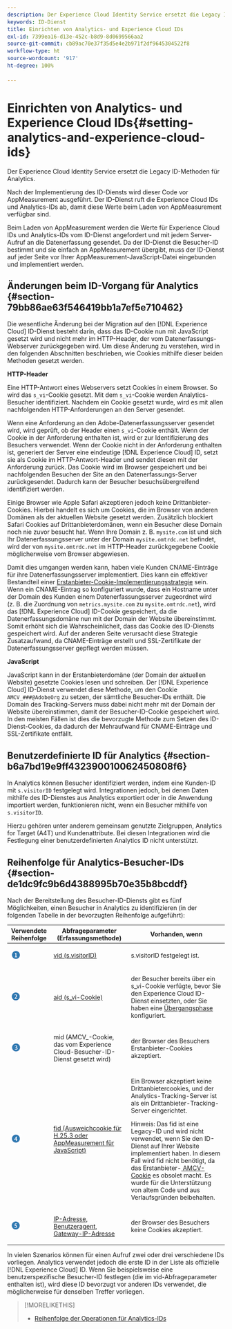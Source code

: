 ```yaml
---
description: Der Experience Cloud Identity Service ersetzt die Legacy ID-Methoden für Analytics.
keywords: ID-Dienst
title: Einrichten von Analytics- und Experience Cloud IDs
exl-id: 7399ea16-d13e-452c-b8d9-8d0699566aa2
source-git-commit: cb89ac70e37f35d5e4e2b971f2df9645304522f8
workflow-type: ht
source-wordcount: '917'
ht-degree: 100%

---
```


# Einrichten von Analytics- und Experience Cloud IDs{#setting-analytics-and-experience-cloud-ids}

Der Experience Cloud Identity Service ersetzt die Legacy ID-Methoden für Analytics.

Nach der Implementierung des ID-Diensts wird dieser Code vor AppMeasurement ausgeführt. Der ID-Dienst ruft die Experience Cloud IDs und Analytics-IDs ab, damit diese Werte beim Laden von AppMeasurement verfügbar sind.

Beim Laden von AppMeasurement werden die Werte für Experience Cloud IDs und Analytics-IDs vom ID-Dienst angefordert und mit jedem Server-Aufruf an die Datenerfassung gesendet. Da der ID-Dienst die Besucher-ID bestimmt und sie einfach an AppMeasurement übergibt, muss der ID-Dienst auf jeder Seite vor Ihrer AppMeasurement-JavaScript-Datei eingebunden und implementiert werden.

## Änderungen beim ID-Vorgang für Analytics  {#section-79bb86ae63f546419bb1a7ef5e710462}

Die wesentliche Änderung bei der Migration auf den [!DNL Experience Cloud] ID-Dienst besteht darin, dass das ID-Cookie nun mit JavaScript gesetzt wird und nicht mehr im HTTP-Header, der vom Datenerfassungs-Webserver zurückgegeben wird. Um diese Änderung zu verstehen, wird in den folgenden Abschnitten beschrieben, wie Cookies mithilfe dieser beiden Methoden gesetzt werden.

**HTTP-Header**

Eine HTTP-Antwort eines Webservers setzt Cookies in einem Browser. So wird das `s_vi`-Cookie gesetzt. Mit dem `s_vi`-Cookie werden Analytics-Besucher identifiziert. Nachdem ein Cookie gesetzt wurde, wird es mit allen nachfolgenden HTTP-Anforderungen an den Server gesendet.

Wenn eine Anforderung an den Adobe-Datenerfassungsserver gesendet wird, wird geprüft, ob der Header einen `s_vi`-Cookie enthält. Wenn der Cookie in der Anforderung enthalten ist, wird er zur Identifizierung des Besuchers verwendet. Wenn der Cookie nicht in der Anforderung enthalten ist, generiert der Server eine eindeutige [!DNL Experience Cloud] ID, setzt sie als Cookie im HTTP-Antwort-Header und sendet diesen mit der Anforderung zurück. Das Cookie wird im Browser gespeichert und bei nachfolgenden Besuchen der Site an den Datenerfassungs-Server zurückgesendet. Dadurch kann der Besucher besuchsübergreifend identifiziert werden.

Einige Browser wie Apple Safari akzeptieren jedoch keine Drittanbieter-Cookies. Hierbei handelt es sich um Cookies, die im Browser von anderen Domänen als der aktuellen Website gesetzt werden. Zusätzlich blockiert Safari Cookies auf Drittanbieterdomänen, wenn ein Besucher diese Domain noch nie zuvor besucht hat. Wenn Ihre Domain z. B. `mysite.com` ist und sich Ihr Datenerfassungsserver unter der Domain `mysite.omtrdc.net` befindet, wird der von `mysite.omtrdc.net` im HTTP-Header zurückgegebene Cookie möglicherweise vom Browser abgewiesen.

Damit dies umgangen werden kann, haben viele Kunden CNAME-Einträge für ihre Datenerfassungsserver implementiert. Dies kann ein effektiver Bestandteil einer [Erstanbieter-Cookie-Implementierungsstrategie](https://experienceleague.adobe.com/docs/core-services/interface/ec-cookies/cookies-first-party.html?lang=de) sein. Wenn ein CNAME-Eintrag so konfiguriert wurde, dass ein Hostname unter der Domain des Kunden einem Datenerfassungsserver zugeordnet wird (z. B. die Zuordnung von `metrics.mysite.com` zu `mysite.omtrdc.net`), wird das [!DNL Experience Cloud] ID-Cookie gespeichert, da die Datenerfassungsdomäne nun mit der Domain der Website übereinstimmt. Somit erhöht sich die Wahrscheinlicheit, dass das Cookie des ID-Diensts gespeichert wird. Auf der anderen Seite verursacht diese Strategie Zusatzaufwand, da CNAME-Einträge erstellt und SSL-Zertifikate der Datenerfassungsserver gepflegt werden müssen.

**JavaScript**

JavaScript kann in der Erstanbieterdomäne (der Domain der aktuellen Website) gesetzte Cookies lesen und schreiben. Der [!DNL Experience Cloud] ID-Dienst verwendet diese Methode, um den Cookie `AMCV_###@AdobeOrg` zu setzen, der sämtliche Besucher-IDs enthält. Die Domain des Tracking-Servers muss dabei nicht mehr mit der Domain der Website übereinstimmen, damit der Besucher-ID-Cookie gespeichert wird. In den meisten Fällen ist dies die bevorzugte Methode zum Setzen des ID-Dienst-Cookies, da dadurch der Mehraufwand für CNAME-Einträge und SSL-Zertifikate entfällt.

<!---However, there are a few situations where setting the cookie in the HTTP header is beneficial for cross-domain tracking, which is described in [Data Collection CNAMEs and Cross-Domain Tracking](../../reference/analytics-reference/cname.md#concept-4df91f8a30ad4ec7a01eb943d579cc9d).-->

## Benutzerdefinierte ID für Analytics  {#section-b6a7bd19e9ff432390010062450808f6}

In Analytics können Besucher identifiziert werden, indem eine Kunden-ID mit `s.visitorID` festgelegt wird. Integrationen jedoch, bei denen Daten mithilfe des ID-Dienstes aus Analytics exportiert oder in die Anwendung importiert werden, funktionieren nicht, wenn ein Besucher mithilfe von `s.visitorID`.

Hierzu gehören unter anderem gemeinsam genutzte Zielgruppen, Analytics for Target (A4T) und Kundenattribute. Bei diesen Integrationen wird die Festlegung einer benutzerdefinierten Analytics ID nicht unterstützt.

## Reihenfolge für Analytics-Besucher-IDs {#section-de1dc9fc9b6d4388995b70e35b8bcddf}

Nach der Bereitstellung des Besucher-ID-Diensts gibt es fünf Möglichkeiten, einen Besucher in Analytics zu identifizieren (in der folgenden Tabelle in der bevorzugten Reihenfolge aufgeführt):

<table id="table_D267D36451F643D1BB68AF6FEAA6AD1A"> 
 <thead> 
  <tr> 
   <th colname="col1" class="entry"> Verwendete Reihenfolge </th> 
   <th colname="col2" class="entry"> Abfrageparameter (Erfassungsmethode) </th> 
   <th colname="col3" class="entry"> Vorhanden, wenn </th> 
  </tr> 
 </thead>
 <tbody> 
  <tr> 
   <td colname="col1"> <p> <img id="image_9F3E58898A1B4F40BBDEF5ADE362E55C" src="assets/step1_icon.png" /> </p> </td> 
   <td colname="col2"> <p> <a href="https://experienceleague.adobe.com/docs/analytics/implementation/vars/config-vars/visitorid.html?lang=de" format="http" scope="external"> vid (s.visitorID)</a> </p> </td> 
   <td colname="col3"> <p>s.visitorID festgelegt ist. </p> </td> 
  </tr> 
  <tr> 
   <td colname="col1"> <p> <img id="image_77A06981672745B6AEA8BB4D55911CCA" src="assets/step2_icon.png" /> </p> </td> 
   <td colname="col2"> <p> <a href="https://experienceleague.adobe.com/docs/core-services/interface/ec-cookies/cookies-analytics.html?lang=de" format="http" scope="external"> aid (s_vi-Cookie)</a> </p> </td> 
   <td colname="col3"> <p>der Besucher bereits über ein s_vi-Cookie verfügte, bevor Sie den <span class="keyword">Experience Cloud</span> ID-Dienst einsetzten, oder Sie haben eine <a href="../../reference/analytics-reference/grace-period.md" format="dita" scope="local">Übergangsphase</a> konfiguriert. </p> </td> 
  </tr> 
  <tr> 
   <td colname="col1"> <p> <img id="image_0A950B1A6B004387AFEE8EED882739CB" src="assets/step3_icon.png" /> </p> </td> 
   <td colname="col2"> <p>mid (AMCV_-Cookie, das vom Experience Cloud-Besucher-ID-Dienst gesetzt wird) </p> </td> 
   <td colname="col3"> <p>der Browser des Besuchers Erstanbieter-Cookies akzeptiert. </p> </td> 
  </tr> 
  <tr> 
   <td colname="col1"> <p> <img id="image_6F0ED8FE3EF846CA8E6ECCC3C0070D85" src="assets/step4_icon.png" /> </p> </td> 
   <td colname="col2"> <p> <a href="https://experienceleague.adobe.com/docs/id-service/using/reference/analytics-reference/analytics-ids.html?lang=de" format="http" scope="external"> fid (Ausweichcookie für H.25.3 oder AppMeasurement für JavaScript)</a> </p> </td> 
   <td colname="col3"> <p>Ein Browser akzeptiert keine Drittanbietercookies, und der Analytics-Tracking-Server ist als ein Drittanbieter-Tracking-Server eingerichtet. </p> <p> <p>Hinweis: Das <span class="codeph">fid</span> ist eine Legacy-ID und wird nicht verwendet, wenn Sie den ID-Dienst auf Ihrer Website implementiert haben. In diesem Fall wird <span class="codeph">fid</span> nicht benötigt, da das Erstanbieter-<a href="../../introduction/cookies.md" format="dita" scope="local"> AMCV-Cookie</a> es obsolet macht. Es wurde für die Unterstützung von altem Code und aus Verlaufsgründen beibehalten. </p> </p> </td> 
  </tr> 
  <tr> 
   <td colname="col1"> <p> <img id="image_23D8C0EB69EC4084BC237B5B98C036F4" src="assets/step5_icon.png" /> </p> </td> 
   <td colname="col2"> <p> <a href="https://experienceleague.adobe.com/docs/analytics/technotes/visitor-identification.html?lang=de" format="http" scope="external"> IP-Adresse, Benutzeragent, Gateway-IP-Adresse</a> </p> </td> 
   <td colname="col3"> <p>der Browser des Besuchers keine Cookies akzeptiert. </p> </td> 
  </tr> 
 </tbody> 
</table>

In vielen Szenarios können für einen Aufruf zwei oder drei verschiedene IDs vorliegen. Analytics verwendet jedoch die erste ID in der Liste als offizielle [!DNL Experience Cloud] ID. Wenn Sie beispielsweise eine benutzerspezifische Besucher-ID festlegen (die im vid-Abfrageparameter enthalten ist), wird diese ID bevorzugt vor anderen IDs verwendet, die möglicherweise für denselben Treffer vorliegen.

>[!MORELIKETHIS]
>
>* [Reihenfolge der Operationen für Analytics-IDs](../../reference/analytics-reference/analytics-order-of-operations.md#concept-b92935b4fff545adb4773f3728bc15ef)

